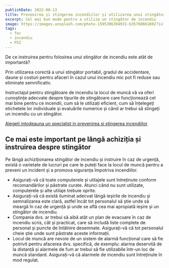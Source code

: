 ```yaml
---
publishDate: 2022-08-13
title: Prevenirea și stingerea incendiilor și utilizarea unui stingător
excerpt: Cel mai bun mode pentru a utiliza un stingător de incendiu
image: https://images.unsplash.com/photo-1595306394931-b35768661692?ixlib=rb-4.0.3&ixid=MnwxMjA3fDB8MHxwaG90by1wYWdlfHx8fGVufDB8fHx8&auto=format&fit=crop&w=1170&q=80
tags:
  - foc
  - incendiu
  - PSI
---
```


De ce instruirea pentru folosirea unui stingător de incendiu este atât de importantă?

Prin utilizarea corectă a unui stingător portabil, gradul de accidentare, daune și costuri pentru afaceri în cazul unui incendiu mic pot fi reduse sau eliminate semnificativ.

Instructajul pentru stingătoare de incendiu la locul de muncă vă va oferi cunoștințe adecvate despre tipurile de stingătoare care funcționează cel mai bine pentru ce incendii, cum să le utilizați eficient, cum să înțelegeți etichetele lor individuale și evaluările numerice și când ar trebui să stingeți un incendiu cu un stingător.

[Alegeti intodeauna un specialist in prevenirea si stingerea incendiilor](https://samprotect.ro)

## Ce mai este important pe lângă achiziția și instruirea despre stingător

Pe lângă achiziționarea stingător de incendiu și instruire în caz de urgență, există o varietate de lucruri pe care le puteți face la locul de muncă pentru a preveni un incident și a promova siguranța împotriva incendiilor.

- Asigurați-vă că toate computerele și utilajele sunt întreținute conform recomandărilor și păstrate curate. Atunci când nu sunt utilizate, computerele și alte utilaje trebuie oprite.
- Asigurați-vă că există iluminat adecvat lângă ieșirile de incendiu și semnalizarea este clară, astfel încât tot personalul să știe unde să meargă în caz de urgență și unde se află cea mai apropiată ieșire și un stingător de incendiu.
- Compania dvs. ar trebui să aibă atât un plan de evacuare în caz de incendiu scris, cât și practicat, care să includă liste complete de personal și puncte de întâlnire desemnate. Asigurați-vă că tot personalul cheie știe unde sunt păstrate aceste informații.
- Locul de muncă are nevoie de un sistem de alarmă funcțional care să fie potrivit pentru afacerea dvs. specifică, de exemplu: alarma deservită de la distanță și alarmele de fum ar trebui să fie utilizabile într-un loc de muncă standard. Asigurați-vă că alarmele de incendiu sunt întreținute în mod regulat.
